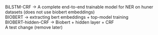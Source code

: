 BiLSTM-CRF -> A complete end-to-end trainable model for NER on huner datasets (does not use biobert embeddings)
<br>
BIOBERT -> extracting bert embeddings + top-model training
<br>
BIOBERT-hidden-CRF -> Biobert + hidden layer + CRF
<br>
A test change (remove later)
